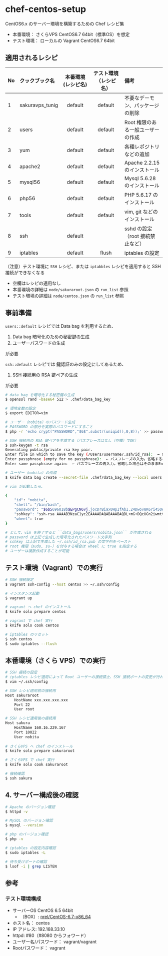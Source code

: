 # chef-centos-setup

CentOS6.x のサーバー環境を構築するための Chef レシピ集

* 本番環境： さくらVPS CentOS6.7 64bit（標準OS）を想定
* テスト環境： ローカルの Vagrant CentOS6.7 64bit

## 適用されるレシピ

|No|クックブック名|本番環境  (レシピ名)|テスト環境  （レシピ名）|備考|
|:---|:---|:---:|:---:|:---|
|1|sakuravps_tunig|default|default|不要なデーモン、パッケージの削除|
|2|users|default|default|Root 権限のある一般ユーザーの作成|
|3|yum|default|default|各種レポジトリなどの追加|
|4|apache2|default|default|Apache 2.2.15 のインストール|
|5|mysql56|default|default|Mysql 5.6.28 のインストール|
|6|php56|default|default|PHP 5.6.17 のインストール|
|7|tools|default|default|vim, git などのインストール|
|8|ssh|default||sshd の設定（root 接続禁止など）
|9|iptables|default|flush|iptables の設定|

（注意）テスト環境に ``SSH`` レシピ、または ``iptabbles`` レシピを適用すると SSH 接続ができなくなる

* 空欄はレシピの適用なし
* 本番環境の詳細は ``node/sakuraroot.json`` の ``run_list`` 参照
* テスト環境の詳細は ``node/centos.json`` の ``run_list`` 参照


## 事前準備

``users::default`` レシピでは Data bag を利用するため、

1. Data bag 暗号化のための秘密鍵の生成
2. ユーザーパスワードの生成

が必要

``ssh::default`` レシピでは 鍵認証のみの設定にしてあるため、

1. SSH 接続用の RSA 鍵ペアの生成

が必要

```bash
# data bag を暗号化する秘密鍵の生成
$ openssl rand -base64 512 > .chef/data_bag_key

# 環境変数の設定
$ export EDITOR=vim

# ユーザー（nobita）のパスワード生成
# PASSWORD の部分を実際のパスワードにすること
$ php -r 'echo crypt("PASSWORD","$6$".substr(uniqid(),0,8));' >> password.txt

# SSH 接続用の RSA 鍵ペアを生成する（パスフレーズはなし（空欄）でOK）
$ ssh-keygen -t rsa
Generating public/private rsa key pair.
Enter file in which to save the key (/Users/username/.ssh/id_rsa):  ← 作成される場所。問題なければEnter。
Enter passphrase (empty for no passphrase):  ← パスフレーズの入力。省略する場合はそのままEnter。
Enter same passphrase again:  ← パスフレーズの再入力。省略した場合はそのままEnter。

# ユーザー（nobita）の作成
$ knife data bag create --secret-file .chef/data_bag_key --local users nobita

# vim が起動したら、

{
	"id": "nobita",
	"shell": "/bin/bash",
	"password": "$6$5696018b$EPgCN6vj.jocDrBiax0HpIfAbI.24Dwov8K6ri45OAsiG1SxmFItFzlLEwp7eiwFjUvxDI0S/I/
	"sshkey": "ssh-rsa AAAAB3NzaC1yc2EAAAADAQABAAABAQDL+mG+DQcUGn2iwmtt13dBlyWbOk0d063uz6HrShDm3S+6g7WYR
	"wheel": true
}

# として、vim を終了すると ``data_bags/users/nobita.json`` が作成される
# password は上記で生成した暗号化されたパスワード文字列
# sshkey は上記で生成した ~/.ssh/id_rsa.pub の文字列をペースト
# root 権限（sudo, su-）を付与する場合は wheel に true を指定する
# ユーザーは複数作成することが可能
```

## テスト環境（Vagrant）での実行

```bash
# SSH 接続設定
$ vagrant ssh-config --host centos >> ~/.ssh/config

# インスタンス起動
$ vagrant up

# vagrant へ chef のインストール
$ knife solo prepare centos

# vagrant で chef 実行
$ knife solo cook centos

# iptables のリセット
$ ssh centos
$ sudo iptables --flush
```

## 本番環境（さくら VPS）での実行

```bash
# SSH 接続の設定
# iptables レシピ適用によって Root ユーザーの接続禁止、SSH 接続ポートの変更が行われるため、レシピ適用前と適用後それぞれに接続設定をする
$ vim ~/.ssh/config

# SSH レシピ適用前の接続用
Host sakuraroot
	HostName xxx.xxx.xxx.xxx
	Port 22
	User root

# SSH レシピ適用後の接続用
Host sakura
	HostName 160.16.229.167
	Port 10022
	User nobita
 
# さくらVPS へ chef のインストール
$ knife solo prepare sakuraroot

# さくらVPS で chef 実行
$ knife solo cook sakuraroot

# 接続確認
$ ssh sakura
```

## 4. サーバー構成後の確認

```bash
# Apache のバージョン確認
$ httpd -v

# MySQL のバージョン確認
$ mysql --version

# php のバージョン確認
$ php -v

# iptables の設定内容確認
$ sudo iptables -L

# 待ち受けポートの確認
$ lsof -i | grep LISTEN
```

## 参考

### テスト環境構成

* サーバーOS CentOS 6.5 64bit   
	* （BOX）: [nrel/CentOS-6.7-x86_64](https://vagrantcloud.com/nrel/boxes/CentOS-6.7-x86_64)
* ホスト名： centos
* IP アドレス: 192.168.33.10
* httpd: #80（#8080 からフォワード）
* ユーザー名/パスワード： vagrant/vagrant
* Rootパスワード： vagrant
